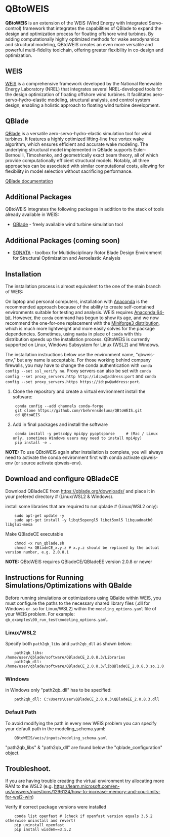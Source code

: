 # QBtoWEIS

**QBtoWEIS** is an extension of the WEIS (Wind Energy with Integrated Servo-control) framework that integrates the capabilities of QBlade to expand the design and optimization process for floating offshore wind turbines. By adding computationally highly optimized methods for wake aerodynamics and structural modeling, QBtoWEIS creates an even more versatile and powerful multi-fidelity toolchain, offering greater flexibility in co-design and optimization.

## WEIS

[WEIS](https://github.com/WISDEM/WEIS) is a comprehensive framework developed by the National Renewable Energy Laboratory (NREL) that integrates several NREL-developed tools for the design optimization of floating offshore wind turbines. It facilitates aero-servo-hydro-elastic modeling, structural analysis, and control system design, enabling a holistic approach to floating wind turbine development.

## QBlade

[QBlade](https://qblade.org/) is a versatile aero-servo-hydro-elastic simulation tool for wind turbines. It features a highly optimized lifting-line free vortex wake algorithm, which ensures efficient and accurate wake modeling. The underlying structural model implemented in QBlade supports Euler-Bernoulli, Timoshenko, and geometrically exact beam theory, all of which provide computationally efficient structural models. Notably, all three approaches can be associated with similar computational costs, allowing for flexibility in model selection without sacrificing performance.

[QBlade documentation](https://docs.qblade.org/)

## Additional Packages

QBtoWEIS integrates the following packages in addition to the stack of tools already available in WEIS:
* [QBlade](https://qblade.org/) - freely available wind turbine simulation tool

## Additional Packages (coming soon)

* [SONATA](https://github.com/ptrbortolotti/SONATA) - toolbox for Multidisciplinary Rotor Blade Design Environment for Structural Optimization and Aeroelastic Analysis

## Installation

The installation process is almost equivalent to the one of the main branch of WEIS:

On laptop and personal computers, installation with [Anaconda](https://www.anaconda.com) is the recommended approach because of the ability to create self-contained environments suitable for testing and analysis. WEIS requires [Anaconda 64-bit](https://www.anaconda.com/distribution/). However, the `conda` command has begun to show its age, and we now recommend the one-for-one replacement with the [Miniforge3 distribution](https://github.com/conda-forge/miniforge?tab=readme-ov-file#miniforge3), which is much more lightweight and more easily solves for the package dependencies. Sometimes, using `mamba` in place of `conda` with this distribution speeds up the installation process. QBtoWEIS is currently supported on Linux, Windows Subsystem for Linux (WSL2) and Windows.

The installation instructions below use the environment name, "qbweis-env," but any name is acceptable. For those working behind company firewalls, you may have to change the conda authentication with `conda config --set ssl_verify no`. Proxy servers can also be set with `conda config --set proxy_servers.http http://id:pw@address:port` and `conda config --set proxy_servers.https https://id:pw@address:port`.

1. Clone the repository and create a virtual environment install the software:
   
        conda config --add channels conda-forge
        git clone https://github.com/rbehrensdeluna/QBtoWEIS.git
        cd QBtoWEIS


2. Add in final packages and install the software

        conda install -y petsc4py mpi4py pyoptsparse     # (Mac / Linux only, sometimes Windows users may need to install mpi4py)
        pip install -e .

**NOTE:** To use QBtoWEIS again after installation is complete, you will always need to activate the conda environment first with conda activate qbweis-env (or source activate qbweis-env).

## Download and configure QBladeCE

   Download QBladeCE from https://qblade.org/downloads/ and place it in your prefered directory # (Linux/WSL2 & Windows).
   
   install some libraries that are required to run qblade # (Linux/WSL2 only):
       	
        sudo apt-get update -y
        sudo apt-get install -y libqt5opengl5 libqt5xml5 libquadmath0 libglu1-mesa
        
   Make QBladeCE executable
   
        chmod +x run_qblade.sh
        chmod +x QBladeCE_x.y.z # x.y.z should be replaced by the actual version number, e.g. 2.0.8.1 

**NOTE:** QBtoWEIS requires QBladeCE/QBladeEE version 2.0.8 or newer

## Instructions for Running Simulations/Optimizations with QBalde

   Before running simulations or optimizations using QBalde within WEIS, you must configure the paths to the necessary shared library files (.dll for Windows or .so for Linux/WSL2) within the `modeling_options.yaml` file of your WEIS problem. For example: `qb_examples\00_run_test\modeling_options.yaml`.

### **Linux/WSL2**
   Specify both `path2qb_libs` and `path2qb_dll` as shown below:

        path2qb_libs: /home/user/qblade/software/QBladeCE_2.0.8.3/Libraries
        path2qb_dll: /home/user/qblade/software/QBladeCE_2.0.8.3/libQBladeCE_2.0.8.3.so.1.0.0

### **Windows**
   in Windows only "path2qb_dll" has to be specified:

        path2qb_dll: C:\Users\User\QBladeCE_2.0.8.3\QBladeEE_2.0.8.3.dll

### **Default Path**
   To avoid modifying the path in every new WEIS problem you can specify your default path in the modeling_schema.yaml:
   
        QBtoWEIS/weis/inputs/modeling_schema.yaml 
        
   "path2qb_libs" & "path2qb_dll" are found below the "qblade_configuration" object.


## Troubleshoot.
If you are having trouble creating the virtual environment try allocating more RAM to the WSL2 (e.g. https://learn.microsoft.com/en-us/answers/questions/1296124/how-to-increase-memory-and-cpu-limits-for-wsl2-win)

Verify if correct package versions were installed

        conda list openfast # (check if openfast version equals 3.5.2 otherwise uninstall and revert)
        pip uninstall openfast
        pip install wisdem==3.5.2
